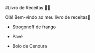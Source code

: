#Livro de Receitas :man_cook:

Olá! Bem-vindo ao meu livro de receitas:cake:

- Strogonoff de frango

- Pavê

- Bolo de Cenoura

  

